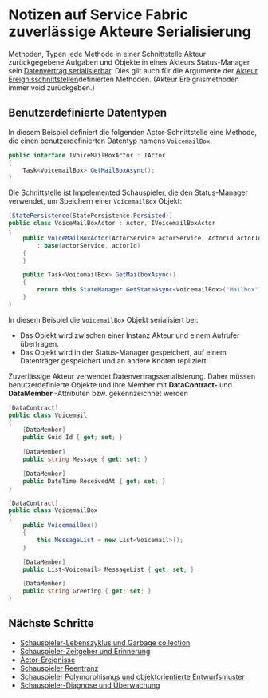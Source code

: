 <properties
   pageTitle="Zuverlässige Akteure auf Akteur Notizen Serialisierung | Microsoft Azure"
   description="Beschreibt Mindestanforderungen für serialisierbare Klassen Service Fabric zuverlässige Akteure Zustände und Schnittstellen definieren"
   services="service-fabric"
   documentationCenter=".net"
   authors="vturecek"
   manager="timlt"
   editor=""/>

<tags
   ms.service="service-fabric"
   ms.devlang="dotnet"
   ms.topic="article"
   ms.tgt_pltfrm="NA"
   ms.workload="NA"
   ms.date="10/19/2016"
   ms.author="vturecek"/>

# <a name="notes-on-service-fabric-reliable-actors-type-serialization"></a>Notizen auf Service Fabric zuverlässige Akteure Serialisierung


Methoden, Typen jede Methode in einer Schnittstelle Akteur zurückgegebene Aufgaben und Objekte in eines Akteurs Status-Manager sein [Datenvertrag serialisierbar](https://msdn.microsoft.com/library/ms731923.aspx). Dies gilt auch für die Argumente der [Akteur Ereignisschnittstellen](service-fabric-reliable-actors-events.md#actor-events)definierten Methoden. (Akteur Ereignismethoden immer void zurückgeben.)

## <a name="custom-data-types"></a>Benutzerdefinierte Datentypen

In diesem Beispiel definiert die folgenden Actor-Schnittstelle eine Methode, die einen benutzerdefinierten Datentyp namens `VoicemailBox`.

```csharp
public interface IVoiceMailBoxActor : IActor
{
    Task<VoicemailBox> GetMailBoxAsync();
}
```

Die Schnittstelle ist Impelemented Schauspieler, die den Status-Manager verwendet, um Speichern einer `VoicemailBox` Objekt:

```csharp
[StatePersistence(StatePersistence.Persisted)]
public class VoiceMailBoxActor : Actor, IVoicemailBoxActor
{
    public VoiceMailBoxActor(ActorService actorService, ActorId actorId)
        : base(actorService, actorId)
    {
    }

    public Task<VoicemailBox> GetMailboxAsync()
    {
        return this.StateManager.GetStateAsync<VoicemailBox>("Mailbox");
    }
}

```

In diesem Beispiel die `VoicemailBox` Objekt serialisiert bei:
 - Das Objekt wird zwischen einer Instanz Akteur und einem Aufrufer übertragen.
 - Das Objekt wird in der Status-Manager gespeichert, auf einem Datenträger gespeichert und an andere Knoten repliziert.
 
Zuverlässige Akteur verwendet Datenvertragsserialisierung. Daher müssen benutzerdefinierte Objekte und ihre Member mit **DataContract-** und **DataMember** -Attributen bzw. gekennzeichnet werden

```csharp
[DataContract]
public class Voicemail
{
    [DataMember]
    public Guid Id { get; set; }

    [DataMember]
    public string Message { get; set; }

    [DataMember]
    public DateTime ReceivedAt { get; set; }
}
```

```csharp
[DataContract]
public class VoicemailBox
{
    public VoicemailBox()
    {
        this.MessageList = new List<Voicemail>();
    }

    [DataMember]
    public List<Voicemail> MessageList { get; set; }

    [DataMember]
    public string Greeting { get; set; }
}
```

## <a name="next-steps"></a>Nächste Schritte
 - [Schauspieler-Lebenszyklus und Garbage collection](service-fabric-reliable-actors-lifecycle.md)
 - [Schauspieler-Zeitgeber und Erinnerung](service-fabric-reliable-actors-timers-reminders.md)
 - [Actor-Ereignisse](service-fabric-reliable-actors-events.md)
 - [Schauspieler Reentranz](service-fabric-reliable-actors-reentrancy.md)
 - [Schauspieler Polymorphismus und objektorientierte Entwurfsmuster](service-fabric-reliable-actors-polymorphism.md)
 - [Schauspieler-Diagnose und Überwachung](service-fabric-reliable-actors-diagnostics.md)
